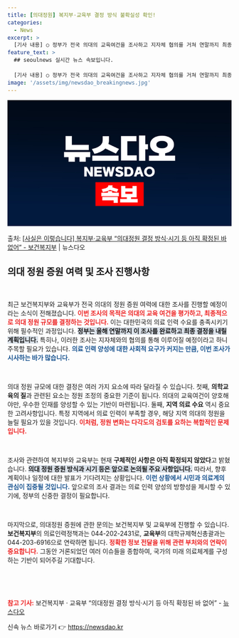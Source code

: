 ```yaml
---
title: [의대정원] 복지부·교육부 결정 방식 불확실성 확인!
categories:
  - News
excerpt: >
  [기사 내용] ○ 정부가 전국 의대의 교육여건을 조사하고 지자체 협의를 거쳐 연말까지 최종 의대정원 규모를 …
feature_text: >
  ## seoulnews 실시간 뉴스 속보입니다.

  [기사 내용] ○ 정부가 전국 의대의 교육여건을 조사하고 지자체 협의를 거쳐 연말까지 최종 의대정원 규모를 …
image: '/assets/img/newsdao_breakingnews.jpg'
---
```


![뉴스다오 속보](/assets/img/newsdao_breakingnews.jpg)

<p>출처: <a href="https://newsdao.kr/2277" rel="dofollow">[사실은 이렇습니다] 복지부·교육부 “의대정원 결정 방식·시기 등 아직 확정된 바 없어” - 보건복지부</a> | 뉴스다오</p>

<h2 data-ke-size="size26">의대 정원 증원 여력 및 조사 진행사항</h2>

<p data-ke-size="size16">&nbsp;</p>

최근 보건복지부와 교육부가 전국 의대의 정원 증원 여력에 대한 조사를 진행할 예정이라는 소식이 전해졌습니다. <b><span style="color: #ee2323;">이번 조사의 목적은 의대의 교육 여건을 평가하고, 최종적으로 의대 정원 규모를 결정하는 것입니다.</span></b> 이는 대한민국의 의료 인력 수요를 충족시키기 위해 필수적인 과정입니다. <b><span style="background-color: #21538527;">정부는 올해 연말까지 이 조사를 완료하고 최종 결정을 내릴 계획입니다.</span></b> 특히나, 이러한 조사는 지자체와의 협의를 통해 이루어질 예정이라고 하니 주목할 필요가 있습니다. <b><span style="color: #1a5490;">의료 인력 양성에 대한 사회적 요구가 커지는 만큼, 이번 조사가 시사하는 바가 많습니다.</span></b>

<p data-ke-size="size16">&nbsp;</p>

의대 정원 규모에 대한 결정은 여러 가지 요소에 따라 달라질 수 있습니다. 첫째, <b>의학교육의 질</b>과 관련된 요소는 정원 조정의 중요한 기준이 됩니다. 의대의 교육여건이 양호해야만, 우수한 인재를 양성할 수 있는 기반이 마련됩니다. 둘째, <b>지역 의료 수요</b> 역시 중요한 고려사항입니다. 특정 지역에서 의료 인력이 부족할 경우, 해당 지역 의대의 정원을 늘릴 필요가 있을 것입니다. <b><span style="color: #ee2323;">이처럼, 정원 변화는 다각도의 검토를 요하는 복합적인 문제입니다.</span></b>

<p data-ke-size="size16">&nbsp;</p>

조사와 관련하여 복지부와 교육부는 현재 <b>구체적인 사항은 아직 확정되지 않았다</b>고 밝혔습니다. <b><span style="background-color: #21538527;">의대 정원 증원 방식과 시기 등은 앞으로 논의될 주요 사항입니다.</span></b> 따라서, 향후 계획이나 일정에 대한 발표가 기다려지는 상황입니다. <b><span style="color: #1a5490;">이런 상황에서 시민과 의료계의 관심이 집중될 것입니다.</span></b> 앞으로의 조사 결과는 의료 인력 양성의 방향성을 제시할 수 있기에, 정부의 신중한 결정이 필요합니다.

<p data-ke-size="size16">&nbsp;</p>

마지막으로, 의대정원 증원에 관한 문의는 보건복지부 및 교육부에 진행할 수 있습니다. <b>보건복지부</b>의 의료인력정책과는 044-202-2431로, <b>교육부</b>의 대학규제혁신총괄과는 044-203-6916으로 연락하면 됩니다. <b><span style="color: #ee2323;">정확한 정보 전달을 위해 관련 부처와의 연락이 중요합니다.</span></b> 그동안 거론되었던 여러 이슈들을 종합하여, 국가의 미래 의료체계를 구성하는 기반이 되어주길 기대합니다.

<p data-ke-size="size16">&nbsp;</p>

<p data-ke-size="size16">&nbsp;</p>

<b><span style="color: #ee2323;">참고 기사:</span></b> 보건복지부 · 교육부 “의대정원 결정 방식·시기 등 아직 확정된 바 없어” - [뉴스다오](https://newsdao.kr/2277) 

신속 뉴스 바로가기 👉 <a href="https://newsdao.kr" rel="dofollow">https://newsdao.kr</a>


